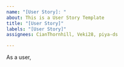 ```yaml
---
name: "[User Story]: "
about: This is a User Story Template
title: "[User Story]"
labels: "[User Story]"
assignees: CianThornhill, Veki28, piya-ds

---
```


As a user,

